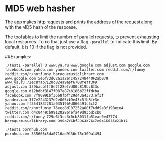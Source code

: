 # MD5 web hasher

The app makes http requests and prints the address of the request along with the
MD5 hash of the response.

The tool ables to limit the number of parallel requests, to prevent exhausting local resources. To do that just use a flag `-parallel` to indicate this limit. By default, it is 10 if the flag is not provided.

##Examples:

```
./test1 -parallel 3 www.ya.ru www.google.com adjust.com google.com facebook.com yahoo.com yandex.com twitter.com reddit.com/r/funny reddit.com/r/notfunny baroquemusiclibrary.com
www.google.com 5e5f73d62a1a2efc45724844062ab079
www.ya.ru 72ec8fab7120c824a9abf6708feff309
adjust.com 339bacbfff8e2f28efdd80c819bc833c
google.com d12bdbf3147f087a87db186b72ffdeba
facebook.com 7f90991bf36b8fbff29d43a43737ef3f
yandex.com 3f7e2243237d2e805cb9e43c5fb8fe3e
yahoo.com ff354183f281a93519b9d066491c5c52
reddit.com/r/notfunny 76eec8d707252a00f76dd9a3f198ece4
twitter.com d4c0449cb99120286fefa49d93bd5cb0
reddit.com/r/funny 729e6f3cc3c0cb8031fb53eac0e47774
baroquemusiclibrary.com 990a7d6bf2963d76e7e6b15635e21b11
```

```
./test1 pornhub.com
pornhub.com 335665c5da0716ad9336c75c309a3494
```